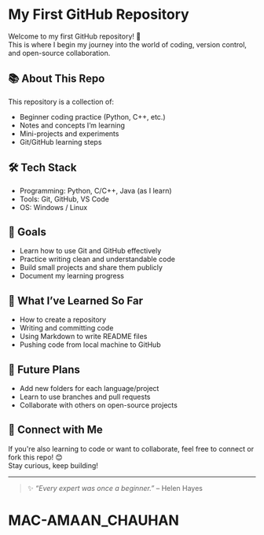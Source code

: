 # My First GitHub Repository

Welcome to my first GitHub repository! 🚀  
This is where I begin my journey into the world of coding, version control, and open-source collaboration.

## 📚 About This Repo

This repository is a collection of:
- Beginner coding practice (Python, C++, etc.)
- Notes and concepts I’m learning
- Mini-projects and experiments
- Git/GitHub learning steps

## 🛠️ Tech Stack

- Programming: Python, C/C++, Java (as I learn)
- Tools: Git, GitHub, VS Code
- OS: Windows / Linux

## 📌 Goals

- Learn how to use Git and GitHub effectively
- Practice writing clean and understandable code
- Build small projects and share them publicly
- Document my learning progress

## 🧠 What I’ve Learned So Far

- How to create a repository
- Writing and committing code
- Using Markdown to write README files
- Pushing code from local machine to GitHub

## 🚧 Future Plans

- Add new folders for each language/project
- Learn to use branches and pull requests
- Collaborate with others on open-source projects

## 🤝 Connect with Me

If you're also learning to code or want to collaborate, feel free to connect or fork this repo! 😊  
Stay curious, keep building!

---

> ✨ *“Every expert was once a beginner.”* – Helen Hayes
# MAC-AMAAN_CHAUHAN
